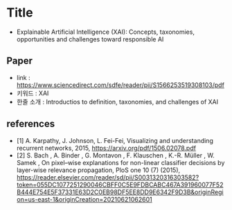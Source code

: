 ﻿# Title
- Explainable Artificial Intelligence (XAI): Concepts, taxonomies, opportunities and challenges toward responsible AI

## Paper

- link : https://www.sciencedirect.com/sdfe/reader/pii/S1566253519308103/pdf
- 키워드 : XAI
- 한줄 소개 : Introductios to definition, taxonomies, and challenges of XAI

## references
- [1] A. Karpathy, J. Johnson, L. Fei-Fei, Visualizing and understanding recurrent networks, 2015, https://arxiv.org/pdf/1506.02078.pdf
- [2] S. Bach , A. Binder , G. Montavon , F. Klauschen , K.-R. Müller , W. Samek , On pixel–wise explanations for non-linear classifier decisions by layer-wise relevance propagation, PloS one 10 (7) (2015), https://reader.elsevier.com/reader/sd/pii/S0031320316303582?token=055DC1077251290046CBFF0C5E9FDBCABC467A391960077F52B444E754E5F37331E63D2C0EB98DF5EE8DD9E6342F9D3B&originRegion=us-east-1&originCreation=20210621062601

